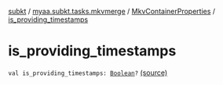 [subkt](../../index.md) / [myaa.subkt.tasks.mkvmerge](../index.md) / [MkvContainerProperties](index.md) / [is_providing_timestamps](./is_providing_timestamps.md)

# is_providing_timestamps

`val is_providing_timestamps: `[`Boolean`](https://kotlinlang.org/api/latest/jvm/stdlib/kotlin/-boolean/index.html)`?` [(source)](https://github.com/Myaamori/SubKt/blob/0.1.7/src/main/kotlin/myaa/subkt/tasks/mkvmerge/mkvmerge.kt#L51)